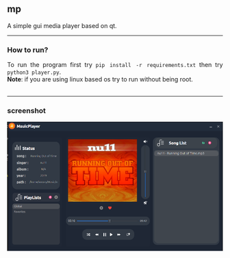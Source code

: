 <div align = "justify">

## mp
A simple gui media player based on qt.
<hr>

### How to run?
To run the program first try ```pip install -r requirements.txt``` then try ```python3 player.py```.<br>
**Note**: if you are using linux based os try to run without being root.<br><br>
<hr>

### screenshot
![Alt text](./mp-screenshot.png "mp-screenshot.png")
</div>
